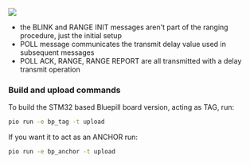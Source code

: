 ![](https://www.plantuml.com/plantuml/svg/TP91QuGm48Nlyoi6zjn3Uzn3MRiiMrdHHRoL7iHCtK2C9Ob2_ts9TcGmzAZpvRqtBpdvqBem3GQQx8fFhvYLv_UgnYE-5NbvW_Kp3kByY7LMNlFoYdcPDv2SkLT50T1sGSzjeEN8eH-D0h1Z83Jq5S2DarNu36HL_0dmiOdxTgP50uDhhHzqmE01FZSBYJZgICyK2QbEt-P7gdCO3ddmsipaO2VRFKXDvaywEz-s102AM0EIEXWNK9oajh86f_i7z_32ITCrHHRH1jUrOqGTmeNx42uo9fSXH7kovE8uNlJb7sTkQmSb9IJlO-4bjaxItLTIB2M8nB--tAkwsMAajoGnE95Lqs1-0G00)

- the BLINK and RANGE INIT messages aren't part of the ranging procedure, just the initial setup
- POLL message communicates the transmit delay value used in subsequent messages
- POLL ACK, RANGE, RANGE REPORT are all transmitted with a delay transmit operation

### Build and upload commands

To build the STM32 based Bluepill board version, acting as TAG, run:

```sh
pio run -e bp_tag -t upload
```

If you want it to act as an ANCHOR run:

```sh
pio run -e bp_anchor -t upload
```
